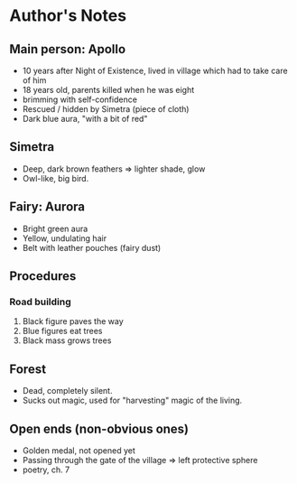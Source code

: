 # Author's Notes

## Main person: Apollo
* 10 years after Night of Existence, lived in village which had to take care of him
* 18 years old, parents killed when he was eight
* brimming with self-confidence
* Rescued / hidden by Simetra (piece of cloth)
* Dark blue aura, "with a bit of red"

## Simetra
* Deep, dark brown feathers => lighter shade, glow
* Owl-like, big bird.

## Fairy: Aurora
* Bright green aura
* Yellow, undulating hair
* Belt with leather pouches (fairy dust)

## Procedures
### Road building
1. Black figure paves the way
2. Blue figures eat trees
3. Black mass grows trees

## Forest
* Dead, completely silent.
* Sucks out magic, used for "harvesting" magic of the living.

## Open ends (non-obvious ones)
* Golden medal, not opened yet
* Passing through the gate of the village => left protective sphere
* poetry, ch. 7

